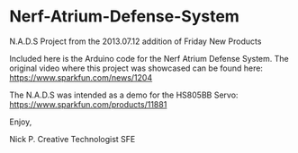 Nerf-Atrium-Defense-System
==========================

N.A.D.S Project from the 2013.07.12 addition of Friday New Products

Included here is the Arduino code for the Nerf Atrium Defense System. The original video where this project was showcased can be found here: https://www.sparkfun.com/news/1204

The N.A.D.S was intended as a demo for the HS805BB Servo: https://www.sparkfun.com/products/11881

Enjoy,

Nick P.
Creative Technologist 
SFE
